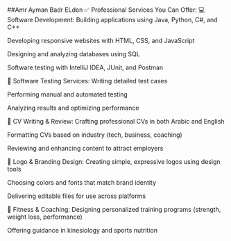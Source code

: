##Amr Ayman Badr ELden
✅ Professional Services You Can Offer:
💻 Software Development:
Building applications using Java, Python, C#, and C++

Developing responsive websites with HTML, CSS, and JavaScript

Designing and analyzing databases using SQL

Software testing with IntelliJ IDEA, JUnit, and Postman

🧪 Software Testing Services:
Writing detailed test cases

Performing manual and automated testing

Analyzing results and optimizing performance

📄 CV Writing & Review:
Crafting professional CVs in both Arabic and English

Formatting CVs based on industry (tech, business, coaching)

Reviewing and enhancing content to attract employers

🎨 Logo & Branding Design:
Creating simple, expressive logos using design tools

Choosing colors and fonts that match brand identity

Delivering editable files for use across platforms

🧠 Fitness & Coaching:
Designing personalized training programs (strength, weight loss, performance)

Offering guidance in kinesiology and sports nutrition
